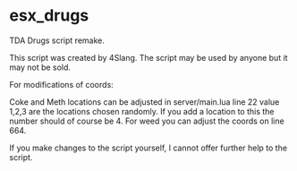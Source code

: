 # esx_drugs
TDA Drugs script remake.


This script was created by 4Slang. The script may be used by anyone but it may not be sold. 

For modifications of coords: 

Coke and Meth locations can be adjusted in server/main.lua line 22 value 1,2,3 are the locations chosen randomly. If you add a location to this the number should of course be 4. For weed you can adjust the coords on line 664.

If you make changes to the script yourself, I cannot offer further help to the script.
